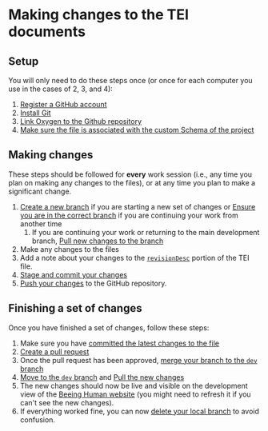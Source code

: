 # Making changes to the TEI documents

## Setup
You will only need to do these steps once (or once for each computer you use in the cases of 2, 3, and 4):

1. [Register a GitHub account](./01_register_github/01_register_github.md)
1. [Install Git](./02_Install_Git/02_install_git.md)
1. [Link Oxygen to the Github repository](./03_Link_Oxygen_Github/03_Link_Oxygen_Github.md)
1. [Make sure the file is associated with the custom Schema of the project](./04_Associate_Schema/04_Associate_Schema.md)

## Making changes
These steps should be followed for **every** work session (i.e., any time you plan on making any changes to the files), or at any time you plan to make a significant change.
1. [Create a new branch](./11_Create_branch/11_create_branch.md) if you are starting a new set of changes or [Ensure you are in the correct branch](./12_ensure_correct_branch/12_ensure_correct_branch.md) if you are continuing your work from another time
    1. If you are continuing your work or returning to the main development branch, [Pull new changes to the branch](#)
1. Make any changes to the files
1. Add a note about your changes to the [`revisionDesc`](https://htmlpreview.github.io/?https://raw.githubusercontent.com/NewcastleRSE/beeing-human-tei-data/dev/documentation/tei_beeing_human.html#encMetaChange) portion of the TEI file.
1. [Stage and commit your changes](#)
1. [Push your changes](#) to the GitHub repository.

## Finishing a set of changes
Once you have finished a set of changes, follow these steps:

1. Make sure you have [committed the latest changes to the file](#)
1. [Create a pull request](#)
1. Once the pull request has been approved, [merge your branch to the `dev` branch](#)
1. [Move to the `dev` branch](#) and [Pull the new changes](#)
1. The new changes should now be live and visible on the development view of the [Beeing Human website](https://newcastlerse.github.io/beeing-human-web/content/literature) (you might need to refresh it if you can't see the new changes).
1. If everything worked fine, you can now [delete your local branch](#) to avoid confusion.

